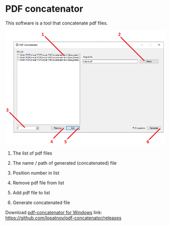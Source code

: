 # PDF concatenator

This software is a tool that concatenate pdf files.

![screenshot](./images/screenshot.png)

1. The list of pdf files

2. The name / path of generated (concatenated) file

3. Position number in list

4. Remove pdf file from list

5. Add pdf file to list

6. Generate concatenated file

Download [pdf-concatenator for Windows](https://github.com/lopatnov/pdf-concatenator/releases) link: https://github.com/lopatnov/pdf-concatenator/releases































